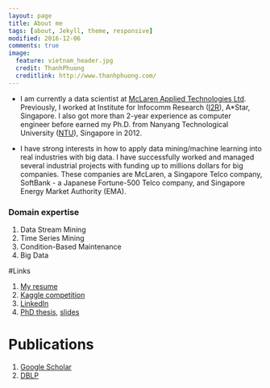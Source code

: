 ```yaml
---
layout: page
title: About me
tags: [about, Jekyll, theme, responsive]
modified: 2016-12-06
comments: true
image:
  feature: vietnam_header.jpg
  credit: ThanhPhuong
  creditlink: http://www.thanhphuong.com/
---
```

* I am  currently a data scientist at [McLaren Applied Technologies Ltd](http://www.mclaren.com). Previously, I worked at Institute for Infocomm Research ([I2R](http://www.i2r.a-star.edu.sg)), A*Star, Singapore. I also got more than 2-year experience as computer engineer before earned my Ph.D. from Nanyang Technological University ([NTU](www.ntu.edu.sg)), Singapore in 2012. 

* I have strong interests in how to apply data mining/machine learning into real industries with big data. I have successfully worked and managed several industrial projects with funding up to millions dollars for big companies. These companies are McLaren, a Singapore Telco company, SoftBank - a Japanese Fortune-500 Telco company, and Singapore Energy Market Authority (EMA). 

### Domain expertise
1. Data Stream Mining
2. Time Series Mining
3. Condition-Based Maintenance
4. Big Data

#Links
1. [My resume](../extras/resume.html)
2. [Kaggle competition](https://www.kaggle.com/longnguyen/results)
3. [LinkedIn](http://linkedin.com/in/nguyenhailongphd)
4. [PhD thesis](../extras/decks/thesis.pdf), [slides](../extras/decks/thesis_slides.pdf)

# Publications
1. [Google Scholar](https://scholar.google.com.sg/citations?hl=en&user=RI_8PosAAAAJ)
2. [DBLP](http://dblp.uni-trier.de/pers/hd/n/Nguyen:Hai=Long)